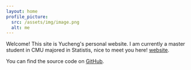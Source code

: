 ```yaml
---
layout: home
profile_picture:
  src: /assets/img/image.png
  alt: me
---
```


<p>
  Welcome! This site is Yucheng's personal website. I am currently a master student in CMU majored in Statistis, nice to meet you here! <a href="http://dangrover.com">website</a>.
</p>

<p>
  You can find the source code  on <a href="https://https://github.com/ychwang0331">GitHub</a>.
</p>
